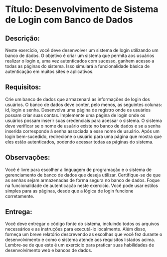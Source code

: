 # Título: Desenvolvimento de Sistema de Login com Banco de Dados

## Descrição:

Neste exercício, você deve desenvolver um sistema de login utilizando um banco de dados. O objetivo é criar um sistema que permita aos usuários realizar o login e, uma vez autenticados com sucesso, ganhem acesso a todas as páginas do sistema. Isso simulará a funcionalidade básica de autenticação em muitos sites e aplicativos.

## Requisitos:

Crie um banco de dados que armazenará as informações de login dos usuários. O banco de dados deve conter, pelo menos, as seguintes colunas: id, login e senha.
Desenvolva uma página de registro onde os usuários possam criar suas contas.
Implemente uma página de login onde os usuários possam inserir suas credenciais para acessar o sistema.
O sistema deve verificar se o nome de usuário existe no banco de dados e se a senha inserida corresponde à senha associada a esse nome de usuário.
Após um login bem-sucedido, redirecione o usuário para uma página que mostra que eles estão autenticados, podendo acessar todas as páginas do sistema.

## Observações:

Você é livre para escolher a linguagem de programação e o sistema de gerenciamento de banco de dados que deseja utilizar.
Certifique-se de que as senhas sejam armazenadas de forma segura no banco de dados.
Foque na funcionalidade de autenticação neste exercício. Você pode usar estilos simples para as páginas, desde que a lógica de login funcione corretamente.

## Entrega:

Você deve entregar o código fonte do sistema, incluindo todos os arquivos necessários e as instruções para executá-lo localmente. Além disso, forneça um breve relatório descrevendo as escolhas que você fez durante o desenvolvimento e como o sistema atende aos requisitos listados acima.
Lembre-se de que este é um exercício para praticar suas habilidades de desenvolvimento web e bancos de dados.

